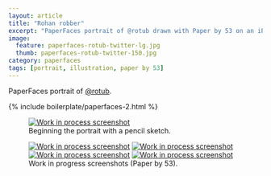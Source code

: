 ```yaml
---
layout: article
title: "Rohan robber"
excerpt: "PaperFaces portrait of @rotub drawn with Paper by 53 on an iPad."
image: 
  feature: paperfaces-rotub-twitter-lg.jpg
  thumb: paperfaces-rotub-twitter-150.jpg
category: paperfaces
tags: [portrait, illustration, paper by 53]
---
```


PaperFaces portrait of <a href="http://twitter.com/rotub">@rotub</a>.

{% include boilerplate/paperfaces-2.html %}

<figure>
	<a href="{{ site.url }}/images/paperfaces-rotub-process-1-lg.jpg"><img src="{{ site.url }}/images/paperfaces-rotub-process-1-750.jpg" alt="Work in process screenshot"></a>
	<figcaption>Beginning the portrait with a pencil sketch.</figcaption>
</figure>

<figure class="half">
	<a href="{{ site.url }}/images/paperfaces-rotub-process-2-lg.jpg"><img src="{{ site.url }}/images/paperfaces-rotub-process-2-600.jpg" alt="Work in process screenshot"></a>
	<a href="{{ site.url }}/images/paperfaces-rotub-process-3-lg.jpg"><img src="{{ site.url }}/images/paperfaces-rotub-process-3-600.jpg" alt="Work in process screenshot"></a>
	<a href="{{ site.url }}/images/paperfaces-rotub-process-4-lg.jpg"><img src="{{ site.url }}/images/paperfaces-rotub-process-4-600.jpg" alt="Work in process screenshot"></a>
	<a href="{{ site.url }}/images/paperfaces-rotub-process-5-lg.jpg"><img src="{{ site.url }}/images/paperfaces-rotub-process-5-600.jpg" alt="Work in process screenshot"></a>
	<figcaption>Work in progress screenshots (Paper by 53).</figcaption>
</figure>